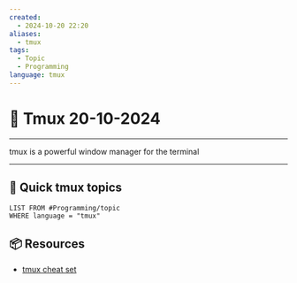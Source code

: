 ```yaml
---
created:
  - 2024-10-20 22:20
aliases:
  - tmux
tags:
  - Topic
  - Programming
language: tmux
---
```

# 📃 Tmux 20-10-2024

---
tmux is a powerful window manager for the terminal

---

## 📜 Quick tmux topics
```dataview
LIST FROM #Programming/topic 
WHERE language = "tmux"
```

## 📦 Resources
- [tmux cheat set](https://tmuxcheatsheet.com/ )